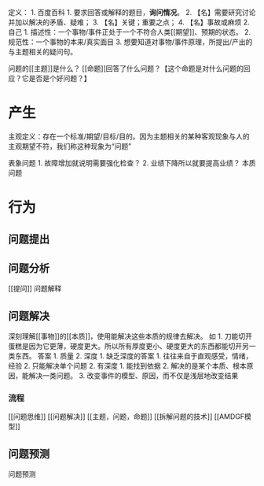定义：
	1. 百度百科
		1. 要求回答或解释的题目，**询问情况**。
		2. 【名】需要研究讨论并加以解决的矛盾、疑难；
		3. 【名】关键；重要之点；
		4. 【名】事故或麻烦
	2. 自己
		1. 描述性：一个事物/事件正处于一个不符合人类[[期望]]、预期的状态。
		2. 规范性：一个事物的本来/真实面目
		3. 想要知道对事物/事件原理，所提出/产出的与主题相关的疑问句。

问题的[[主题]]是什么？
[[命题]]回答了什么问题？【这个命题是对什么问题的回应？它是否是个好问题？】

# 产生
主观定义：存在一个标准/期望/目标/目的。因为主题相关的某种客观现象与人的主观期望不符，我们称这种现象为“问题”

表象问题
	1. 故障增加就说明需要强化检查？
	2. 业绩下降所以就要提高业绩？
本质问题

# 行为
## 问题提出
## 问题分析
[[提问]] 
问题解释
## 问题解决
深刻理解[[事物]]的[[本质]]，使用能解决这些本质的规律去解决。
如
	1. 刀能切开蛋糕是因为它更薄，硬度更大。所以所有厚度更小、硬度更大的东西都能切开另一类东西。
答案
	1. 质量
	2. 深度
		1. 缺乏深度的答案
			1. 往往来自于直观感受，情绪，经验
			2. 只能解决单个问题
		2. 有深度
			1. 能找到依据
			2. 解决的是某个本质、根本原因，能解决一类问题。
			3. 改变事件的模型、原因，而不仅是浅层地改变结果
### 流程
[[问题思维]] 
[[问题解决]] 
[[主题，问题，命题]] 
[[拆解问题的技术]] 
[[AMDGF模型]] 
## 问题预测
问题预测
